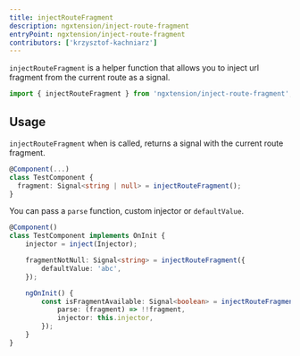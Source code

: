 ```yaml
---
title: injectRouteFragment
description: ngxtension/inject-route-fragment
entryPoint: ngxtension/inject-route-fragment
contributors: ['krzysztof-kachniarz']
---
```


`injectRouteFragment` is a helper function that allows you to inject url fragment from the current route as a signal.

```ts
import { injectRouteFragment } from 'ngxtension/inject-route-fragment';
```

## Usage

`injectRouteFragment` when is called, returns a signal with the current route fragment.

```ts
@Component(...)
class TestComponent {
  fragment: Signal<string | null> = injectRouteFragment();
}
```

You can pass a `parse` function, custom injector or `defaultValue`.

```ts
@Component()
class TestComponent implements OnInit {
	injector = inject(Injector);

	fragmentNotNull: Signal<string> = injectRouteFragment({
		defaultValue: 'abc',
	});

	ngOnInit() {
		const isFragmentAvailable: Signal<boolean> = injectRouteFragment({
			parse: (fragment) => !!fragment,
			injector: this.injector,
		});
	}
}
```
